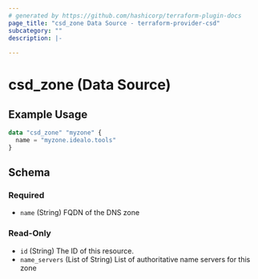 ```yaml
---
# generated by https://github.com/hashicorp/terraform-plugin-docs
page_title: "csd_zone Data Source - terraform-provider-csd"
subcategory: ""
description: |-
  
---
```


# csd_zone (Data Source)



## Example Usage

```terraform
data "csd_zone" "myzone" {
  name = "myzone.idealo.tools"
}
```

<!-- schema generated by tfplugindocs -->
## Schema

### Required

- `name` (String) FQDN of the DNS zone

### Read-Only

- `id` (String) The ID of this resource.
- `name_servers` (List of String) List of authoritative name servers for this zone
